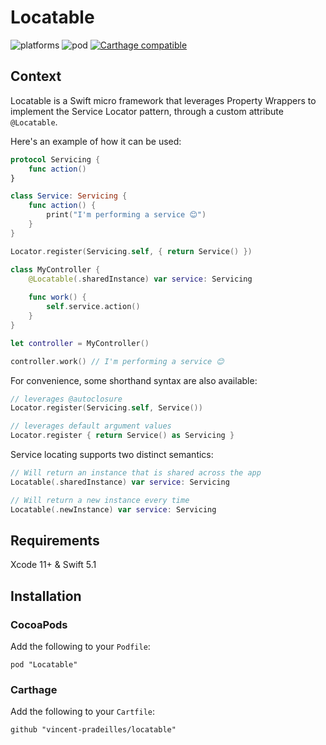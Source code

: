 # Locatable

![platforms](https://img.shields.io/badge/platforms-iOS-333333.svg)
![pod](https://img.shields.io/cocoapods/v/Locatable.svg)
[![Carthage compatible](https://img.shields.io/badge/Carthage-compatible-4BC51D.svg?style=flat)](https://github.com/Carthage/Carthage)

## Context

Locatable is a Swift micro framework that leverages Property Wrappers to implement the Service Locator pattern, through a custom attribute `@Locatable`.

Here's an example of how it can be used:

```swift
protocol Servicing {
    func action()
}

class Service: Servicing {
    func action() {
        print("I'm performing a service 😊")
    }
}

Locator.register(Servicing.self, { return Service() })

class MyController {
    @Locatable(.sharedInstance) var service: Servicing
    
    func work() {
        self.service.action()
    }
}

let controller = MyController()

controller.work() // I'm performing a service 😊
```

For convenience, some shorthand syntax are also available:

```swift
// leverages @autoclosure
Locator.register(Servicing.self, Service())

// leverages default argument values
Locator.register { return Service() as Servicing }
```

Service locating supports two distinct semantics:

```swift
// Will return an instance that is shared across the app
Locatable(.sharedInstance) var service: Servicing

// Will return a new instance every time
Locatable(.newInstance) var service: Servicing
```

## Requirements

Xcode 11+ & Swift 5.1

## Installation

### CocoaPods

Add the following to your `Podfile`:

`pod "Locatable"`

### Carthage

Add the following to your `Cartfile`:

`github "vincent-pradeilles/locatable"`
